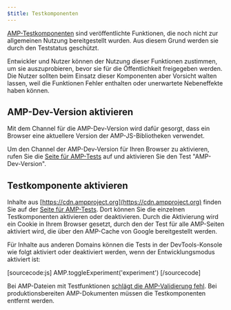 ```yaml
---
$title: Testkomponenten
---
```


[AMP-Testkomponenten](https://github.com/ampproject/amphtml/tree/master/tools/experiments) sind veröffentlichte Funktionen, die noch nicht zur allgemeinen Nutzung bereitgestellt wurden. Aus diesem Grund werden sie durch den Teststatus geschützt.

Entwickler und Nutzer können der Nutzung dieser Funktionen zustimmen, um sie auszuprobieren, bevor sie für die Öffentlichkeit freigegeben werden.
Die Nutzer sollten beim Einsatz dieser Komponenten aber Vorsicht walten lassen, weil die Funktionen Fehler enthalten oder unerwartete Nebeneffekte haben können.

## AMP-Dev-Version aktivieren

Mit dem Channel für die AMP-Dev-Version wird dafür gesorgt, dass ein Browser eine aktuellere Version der AMP-JS-Bibliotheken verwendet.

Um den Channel der AMP-Dev-Version für Ihren Browser zu aktivieren, rufen Sie die [Seite für AMP-Tests](https://cdn.ampproject.org/experiments.html) auf und aktivieren Sie den Test "AMP-Dev-Version".

## Testkomponente aktivieren

Inhalte aus [https://cdn.ampproject.org](https://cdn.ampproject.org) finden Sie auf der [Seite für AMP-Tests](https://cdn.ampproject.org/experiments.html). Dort können Sie die einzelnen Testkomponenten aktivieren oder deaktivieren. Durch die Aktivierung wird ein Cookie in Ihrem Browser gesetzt, durch den der Test für alle AMP-Seiten aktiviert wird, die über den AMP-Cache von Google bereitgestellt werden.

Für Inhalte aus anderen Domains können die Tests in der DevTools-Konsole wie folgt aktiviert oder deaktiviert werden, wenn der Entwicklungsmodus aktiviert ist:

[sourcecode:js]
AMP.toggleExperiment('experiment')
[/sourcecode]

Bei AMP-Dateien mit Testfunktionen [schlägt die AMP-Validierung fehl](/docs/guides/validate.html).
Bei produktionsbereiten AMP-Dokumenten müssen die Testkomponenten entfernt werden.
